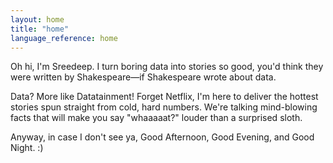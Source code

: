 ```yaml
---
layout: home
title: "home"
language_reference: home
---
```


Oh hi, I'm Sreedeep. I turn boring data into stories so good, you'd think they were written by Shakespeare—if Shakespeare wrote about data.

Data? More like Datatainment! Forget Netflix, I'm here to deliver the hottest stories spun straight from cold, hard numbers. We're talking mind-blowing facts that will make you say "whaaaaat?" louder than a surprised sloth.

Anyway, in case I don't see ya, Good Afternoon, Good Evening, and Good Night. :)
